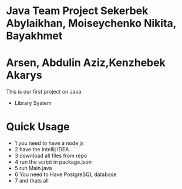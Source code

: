 # Java Team Project Sekerbek Abylaikhan, Moiseychenko Nikita, Bayakhmet 
# Arsen, Abdulin Aziz,Kenzhebek Akarys

This is our first project on Java

- Library System

# Quick Usage

- 1 you need to have a node js 
- 2 have the Intellij IDEA
- 3 download all files from repo
- 4 run the script in package.json
- 5 run Main.java 
- 6 You need to Have PostgreSQL database
- 7 and thats all


